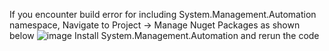 If you encounter build error for including System.Management.Automation namespace,
Navigate to Project -> Manage Nuget Packages as shown below
![image](https://github.com/Thirukrishnan/Offensive-C-/assets/63901950/03a7a750-0168-4687-aed0-49572cc2c405)
Install System.Management.Automation and rerun the code
